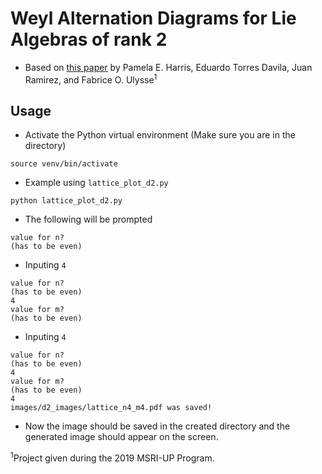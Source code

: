 # Weyl Alternation Diagrams for Lie Algebras of rank 2
* Based on [this paper](#) by Pamela E. Harris, Eduardo Torres Davila, Juan Ramirez, and Fabrice O. Ulysse<sup>1</sup>

## Usage
* Activate the Python virtual environment (Make sure you are in the directory)

`source venv/bin/activate`

* Example using `lattice_plot_d2.py`

`python lattice_plot_d2.py`

* The following will be prompted

```
value for n?
(has to be even)

```

* Inputing `4`

```
value for n?
(has to be even)
4
value for m?
(has to be even)
```

* Inputing `4`

```
value for n?
(has to be even)
4
value for m?
(has to be even)
4
images/d2_images/lattice_n4_m4.pdf was saved!
```

* Now the image should be saved in the created directory and the generated image
should appear on the screen.


<sup>1</sup>Project given during the 2019 MSRI-UP Program.
